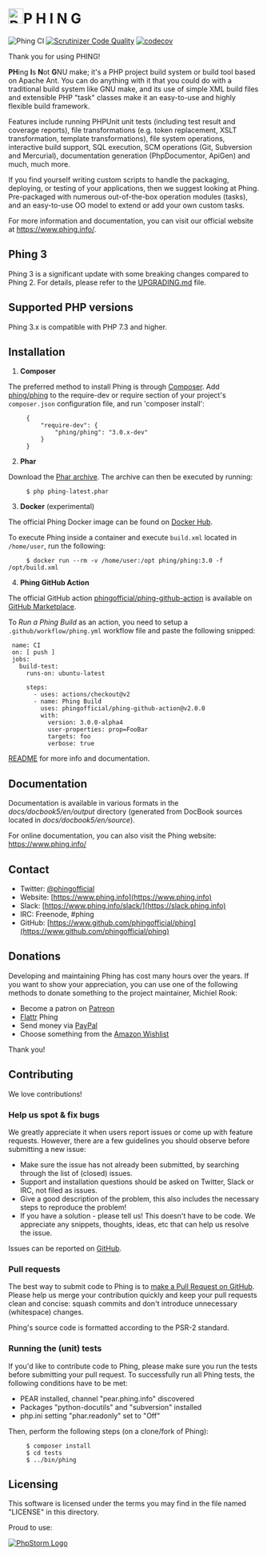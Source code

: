 <h1><img alt="Phing Logo" width="30" src="https://raw.githubusercontent.com/phingofficial/phing-github-action/main/action.svg"/>P     H     I     N     G</h1>

  ![Phing CI](https://github.com/phingofficial/phing/workflows/Phing%20CI/badge.svg?branch=main)
  [![Scrutinizer Code Quality](https://scrutinizer-ci.com/g/phingofficial/phing/badges/quality-score.png?b=main)](https://scrutinizer-ci.com/g/phingofficial/phing/?branch=main)
  [![codecov](https://codecov.io/gh/phingofficial/phing/branch/main/graph/badge.svg)](https://codecov.io/gh/phingofficial/phing)

  Thank you for using PHING!

  **PH**ing **I**s **N**ot **G**NU make; it's a PHP project build system or build tool based on Apache Ant. You can do anything with it that you could do with a traditional build system like GNU make, and its use of simple XML build files and extensible PHP "task" classes make it an easy-to-use and highly flexible build framework.

  Features include running PHPUnit unit tests (including test result and coverage reports), file transformations (e.g. token replacement, XSLT transformation, template transformations), file system operations, interactive build support, SQL execution, SCM operations (Git, Subversion and Mercurial), documentation generation (PhpDocumentor, ApiGen) and much, much more.

  If you find yourself writing custom scripts to handle the packaging, deploying, or testing of your applications, then we suggest looking at Phing. Pre-packaged with numerous out-of-the-box operation modules (tasks), and an easy-to-use OO model to extend or add your own custom tasks.

  For more information and documentation, you can visit our official website at <https://www.phing.info/>.

## Phing 3

  Phing 3 is a significant update with some breaking changes compared to Phing 2. For details, please refer to the [UPGRADING.md](UPGRADING.md) file.

## Supported PHP versions

  Phing 3.x is compatible with PHP 7.3 and higher.

## Installation

  1. **Composer**

  The preferred method to install Phing is through [Composer](https://getcomposer.org/).
  Add [phing/phing](https://packagist.org/packages/phing/phing) to the
  require-dev or require section of your project's `composer.json`
  configuration file, and run 'composer install':

         {
             "require-dev": {
                 "phing/phing": "3.0.x-dev"
             }
         }

  2. **Phar**

  Download the [Phar archive](https://www.phing.info/get/phing-latest.phar).
  The archive can then be executed by running:

         $ php phing-latest.phar

  3. **Docker** (experimental)

  The official Phing Docker image can be found on [Docker Hub](https://hub.docker.com/r/phing/phing/).

  To execute Phing inside a container and execute `build.xml` located in `/home/user`, run the following:

         $ docker run --rm -v /home/user:/opt phing/phing:3.0 -f /opt/build.xml

  4. **Phing GitHub Action**
  
  The official GitHub action [phingofficial/phing-github-action](https://github.com/phingofficial/phing-github-action) is available on [GitHub Marketplace](https://github.com/marketplace/actions/run-a-phing-build).
  
  To *Run a Phing Build* as an action, you need to setup a `.github/workflow/phing.yml` workflow file and paste the following snipped:

     name: CI
     on: [ push ]
     jobs:
       build-test:
         runs-on: ubuntu-latest

         steps:
           - uses: actions/checkout@v2
           - name: Phing Build
             uses: phingofficial/phing-github-action@v2.0.0
             with:
               version: 3.0.0-alpha4
               user-properties: prop=FooBar
               targets: foo
               verbose: true
   
   [README]([phingofficial/phing-github-action](https://github.com/phingofficial/phing-github-action)) for more info and documentation.

## Documentation

  Documentation is available in various formats in the *docs/docbook5/en/output*
  directory (generated from DocBook sources located in *docs/docbook5/en/source*).

  For online documentation, you can also visit the Phing website: https://www.phing.info/

## Contact

  * Twitter: [@phingofficial](https://twitter.com/phingofficial)
  * Website: [https://www.phing.info](https://www.phing.info)
  * Slack:   [https://www.phing.info/slack/](https://slack.phing.info)
  * IRC:     Freenode, #phing
  * GitHub:  [https://www.github.com/phingofficial/phing](https://www.github.com/phingofficial/phing)

## Donations

Developing and maintaining Phing has cost many hours over the years. If you want to show your appreciation, you can use one of the following methods to donate something to the project maintainer, Michiel Rook:

  * Become a patron on [Patreon](https://www.patreon.com/michielrook)
  * [Flattr](https://flattr.com/thing/1350991/The-Phing-Project) Phing
  * Send money via [PayPal](https://www.paypal.me/MichielRook)
  * Choose something from the [Amazon Wishlist](https://www.amazon.com/hz/wishlist/ls/10DZLPG9U429I)

Thank you!

## Contributing

We love contributions!

### Help us spot & fix bugs

We greatly appreciate it when users report issues or come up with feature requests. However, there are a few guidelines you should observe before submitting a new issue:

  * Make sure the issue has not already been submitted, by searching through the list of (closed) issues.
  * Support and installation questions should be asked on Twitter, Slack or IRC, not filed as issues.
  * Give a good description of the problem, this also includes the necessary steps to reproduce the problem!
  * If you have a solution - please tell us! This doesn't have to be code. We appreciate any snippets, thoughts, ideas, etc that can help us resolve the issue.

Issues can be reported on [GitHub](https://github.com/phingofficial/phing/issues).

### Pull requests

The best way to submit code to Phing is to [make a Pull Request on GitHub](https://help.github.com/articles/creating-a-pull-request).
Please help us merge your contribution quickly and keep your pull requests clean and concise: squash commits and don't introduce unnecessary (whitespace) changes.

Phing's source code is formatted according to the PSR-2 standard.

### Running the (unit) tests

If you'd like to contribute code to Phing, please make sure you run the tests before submitting your pull request. To successfully run all Phing tests, the following conditions have to be met:

  * PEAR installed, channel "pear.phing.info" discovered
  * Packages "python-docutils" and "subversion" installed
  * php.ini setting "phar.readonly" set to "Off"

Then, perform the following steps (on a clone/fork of Phing):

         $ composer install
         $ cd tests
         $ ../bin/phing

## Licensing

  This software is licensed under the terms you may find in the file
  named "LICENSE" in this directory.

Proud to use:

[![PhpStorm Logo](http://www.jetbrains.com/phpstorm/documentation/phpstorm_banners/phpstorm1/phpstorm468x60_violet.gif "Proud to use")](http://www.jetbrains.com/phpstorm)
